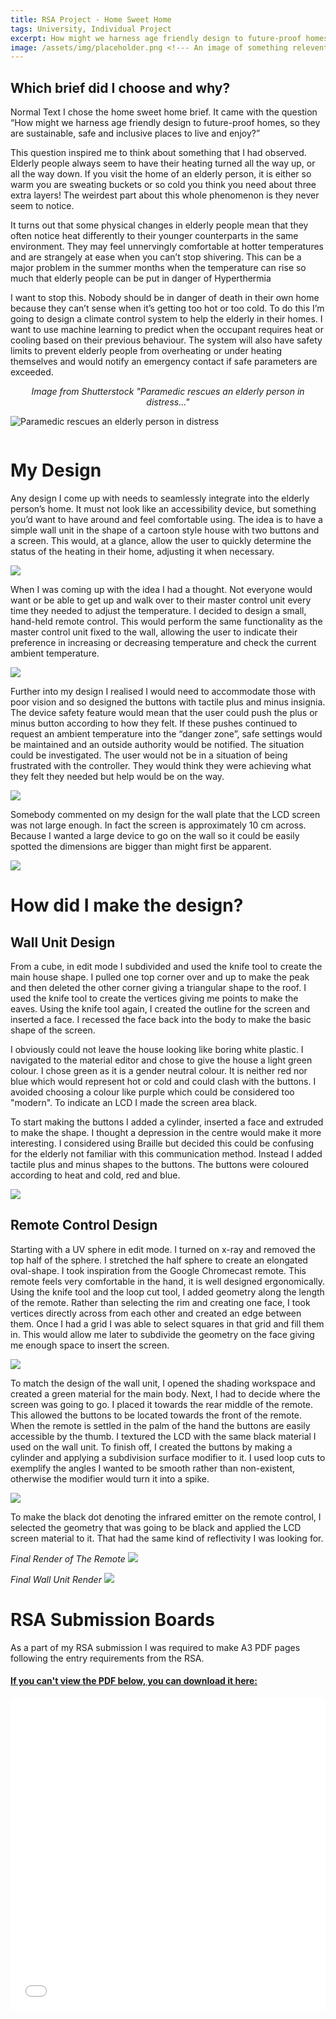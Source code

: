 ```yaml
---
title: RSA Project - Home Sweet Home
tags: University, Individual Project
excerpt: How might we harness age friendly design to future-proof homes, so they are sustainable, safe and inclusive places to live and enjoy?
image: /assets/img/placeholder.png <!--- An image of something relevent to the post  -->
---
```


## Which brief did I choose and why?
Normal Text
I chose the home sweet home brief. It came with the question “How might we harness age friendly design to future-proof homes, so they are sustainable, safe and inclusive places to live and enjoy?”

This question inspired me to think about something that I had observed. Elderly people always seem to have their heating turned all the way up, or all the way down. If you visit the home of an elderly person, it is either so warm you are sweating buckets or so cold you think you need about three extra layers! The weirdest part about this whole phenomenon is they never seem to notice.

It turns out that some physical changes in elderly people mean that they often notice heat differently to their younger counterparts in the same environment. They may feel unnervingly comfortable at hotter temperatures and are strangely at ease when you can’t stop shivering. This can be a major problem in the summer months when the temperature can rise so much that elderly people can be put in danger of Hyperthermia

I want to stop this. Nobody should be in danger of death in their own home because they can’t sense when it’s getting too hot or too cold. To do this I’m going to design a climate control system to help the elderly in their homes. I want to use machine learning to predict when the occupant requires heat or cooling based on their previous behaviour. The system will also have safety limits to prevent elderly people from overheating or under heating themselves and would notify an emergency contact if safe parameters are exceeded.


<p style="text-align: center;"><i>Image from Shutterstock "Paramedic rescues an elderly person in distress..."</i></p>

![Paramedic rescues an elderly person in distress](/assets/img/rsa-proj/proj-rsa-coldperson-min.jpg)

![]()

# My Design
Any design I come up with needs to seamlessly integrate into the elderly person’s home. It must not look like an accessibility device, but something you’d want to have around and feel comfortable using. The idea is to have a simple wall unit in the shape of a cartoon style house with two buttons and a screen. This would, at a glance, allow the user to quickly determine the status of the heating in their home, adjusting it when necessary.

![](/assets/img/rsa-proj/proj-rsa-mainuinit1-min.png)

When I was coming up with the idea I had a thought. Not everyone would want or be able to get up and walk over to their master control unit every time they needed to adjust the temperature. I decided to design a small, hand-held remote control. This would perform the same functionality as the master control unit fixed to the wall, allowing the user to indicate their preference in increasing or decreasing temperature and check the current ambient temperature.

![](/assets/img/rsa-proj/proj-rsa-remote1-min.png)

Further into my design I realised I would need to accommodate those with poor vision and so designed the buttons with tactile plus and minus insignia. The device safety feature would mean that the user could push the plus or minus button according to how they felt. If these pushes continued to request an ambient temperature into the “danger zone”, safe settings would be maintained and an outside authority would be notified. The situation could be investigated. The user would not be in a situation of being frustrated with the controller. They would think they were achieving what they felt they needed but help would be on the way.

![](/assets/img/rsa-proj/proj-rsa-remote2buttons-min.png)

Somebody commented on my design for the wall plate that the LCD screen was not large enough. In fact the screen is approximately 10 cm across. Because I wanted a large device to go on the wall so it could be easily spotted the dimensions are bigger than might first be apparent.

![](/assets/img/rsa-proj/proj-rsa-mainuinit2-min.png)

# How did I make the design?
## Wall Unit Design
From a cube, in edit mode I subdivided and used the knife tool to create the main house shape. I pulled one top corner over and up to make the peak and then deleted the other corner giving a triangular shape to the roof. I used the knife tool to create the vertices giving me points to make the eaves. Using the knife tool again, I created the outline for the screen and inserted a face. I recessed the face back into the body to make the basic shape of the screen.

I obviously could not leave the house looking like boring white plastic. I navigated to the material editor and chose to give the house a light green colour. I chose green as it is a gender neutral colour. It is neither red nor blue which would represent hot or cold and could clash with the buttons. I avoided choosing a colour like purple which could be considered too "modern". To indicate an LCD I made the screen area black.

To start making the buttons I added a cylinder, inserted a face and extruded to make the shape. I thought a depression in the centre would make it more interesting. I considered using Braille but decided this could be confusing for the elderly not familiar with this communication method. Instead I added tactile plus and minus shapes to the buttons. The buttons were coloured according to heat and cold, red and blue.

![](/assets/img/rsa-proj/proj-rsa-house-edit.png)

## Remote Control Design
Starting with a UV sphere in edit mode. I turned on x-ray and removed the top half of the sphere. I stretched the half sphere to create an elongated oval-shape. I took inspiration from the Google Chromecast remote. This remote feels very comfortable in the hand, it is well designed ergonomically. Using the knife tool and the loop cut tool, I added geometry along the length of the remote. Rather than selecting the rim and creating one face, I took vertices directly across from each other and created an edge between them. Once I had a grid I was able to select squares in that grid and fill them in. This would allow me later to subdivide the geometry on the face giving me enough space to insert the screen.

![](/assets/img/rsa-proj/proj-rsa-remote-geo.png)

To match the design of the wall unit, I opened the shading workspace and created a green material for the main body. Next, I had to decide where the screen was going to go. I placed it towards the rear middle of the remote. This allowed the buttons to be located towards the front of the remote. When the remote is settled in the palm of the hand the buttons are easily accessible by the thumb. I textured the LCD with the same black material I used on the wall unit. To finish off, I created the buttons by making a cylinder and applying a subdivision surface modifier to it. I used loop cuts to exemplify the angles I wanted to be smooth rather than non-existent, otherwise the modifier would turn it into a spike.

![](/assets/img/rsa-proj/proj-rsa-remote-button.png)

To make the black dot denoting the infrared emitter on the remote control, I selected the geometry that was going to be black and applied the LCD screen material to it. That had the same kind of reflectivity I was looking for.

*Final Render of The Remote*
![](/assets/img/rsa-proj/remote-final.png)

*Final Wall Unit Render*
![](/assets/img/rsa-proj/house-final.png)

# RSA Submission Boards
As a part of my RSA submission I was required to make A3 PDF pages following the entry requirements from the RSA.

<a href="/assets/rsa-submission-boards.pdf" download="RSA-SUBMISSION" target="_blank"><h4 class="text-center">If you can't view the PDF below, you can download it here:</h4></a>

<embed src="/assets/rsa-submission-boards.pdf#toolbar=0" frameborder="0" width="100%" height="500px">